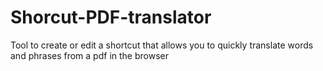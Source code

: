 # Shorcut-PDF-translator
Tool to create or edit a shortcut that allows you to quickly translate words and phrases from a pdf in the browser
